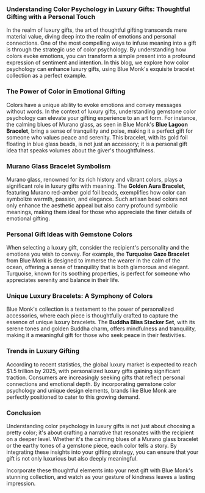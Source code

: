 ### Understanding Color Psychology in Luxury Gifts: Thoughtful Gifting with a Personal Touch  

In the realm of luxury gifts, the art of thoughtful gifting transcends mere material value, diving deep into the realm of emotions and personal connections. One of the most compelling ways to infuse meaning into a gift is through the strategic use of color psychology. By understanding how colors evoke emotions, you can transform a simple present into a profound expression of sentiment and intention. In this blog, we explore how color psychology can enhance luxury gifts, using Blue Monk's exquisite bracelet collection as a perfect example.

### The Power of Color in Emotional Gifting  

Colors have a unique ability to evoke emotions and convey messages without words. In the context of luxury gifts, understanding gemstone color psychology can elevate your gifting experience to an art form. For instance, the calming blues of Murano glass, as seen in Blue Monk's **Blue Lagoon Bracelet**, bring a sense of tranquility and poise, making it a perfect gift for someone who values peace and serenity. This bracelet, with its gold foil floating in blue glass beads, is not just an accessory; it is a personal gift idea that speaks volumes about the giver's thoughtfulness.

### Murano Glass Bracelet Symbolism  

Murano glass, renowned for its rich history and vibrant colors, plays a significant role in luxury gifts with meaning. The **Golden Aura Bracelet**, featuring Murano red-amber gold foil beads, exemplifies how color can symbolize warmth, passion, and elegance. Such artisan bead colors not only enhance the aesthetic appeal but also carry profound symbolic meanings, making them ideal for those who appreciate the finer details of emotional gifting.

### Personal Gift Ideas with Gemstone Colors  

When selecting a luxury gift, consider the recipient's personality and the emotions you wish to convey. For example, the **Turquoise Gaze Bracelet** from Blue Monk is designed to immerse the wearer in the calm of the ocean, offering a sense of tranquility that is both glamorous and elegant. Turquoise, known for its soothing properties, is perfect for someone who appreciates serenity and balance in their life.

### Unique Luxury Bracelets: A Symphony of Colors  

Blue Monk's collection is a testament to the power of personalized accessories, where each piece is thoughtfully crafted to capture the essence of unique luxury bracelets. The **Buddha Bliss Stacker Set**, with its serene tones and golden Buddha charm, offers mindfulness and tranquility, making it a meaningful gift for those who seek peace in their festivities.

### Trends in Luxury Gifting  

According to recent statistics, the global luxury market is expected to reach $1.5 trillion by 2025, with personalized luxury gifts gaining significant traction. Consumers are increasingly seeking gifts that reflect personal connections and emotional depth. By incorporating gemstone color psychology and unique design elements, brands like Blue Monk are perfectly positioned to cater to this growing demand.

### Conclusion  

Understanding color psychology in luxury gifts is not just about choosing a pretty color; it's about crafting a narrative that resonates with the recipient on a deeper level. Whether it's the calming blues of a Murano glass bracelet or the earthy tones of a gemstone piece, each color tells a story. By integrating these insights into your gifting strategy, you can ensure that your gift is not only luxurious but also deeply meaningful.

Incorporate these thoughtful elements into your next gift with Blue Monk's stunning collection, and watch as your gesture of kindness leaves a lasting impression.